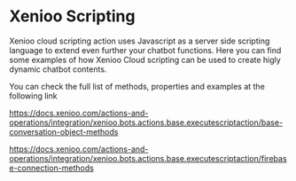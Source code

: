 # Xenioo Scripting
Xenioo cloud scripting action uses Javascript as a server side scripting language to extend even further your chatbot functions. 
Here you can find some examples of how Xenioo Cloud scripting can be used to create higly dynamic chatbot contents.

You can check the full list of methods, properties and examples at the following link  

https://docs.xenioo.com/actions-and-operations/integration/xenioo.bots.actions.base.executescriptaction/base-conversation-object-methods  

https://docs.xenioo.com/actions-and-operations/integration/xenioo.bots.actions.base.executescriptaction/firebase-connection-methods
